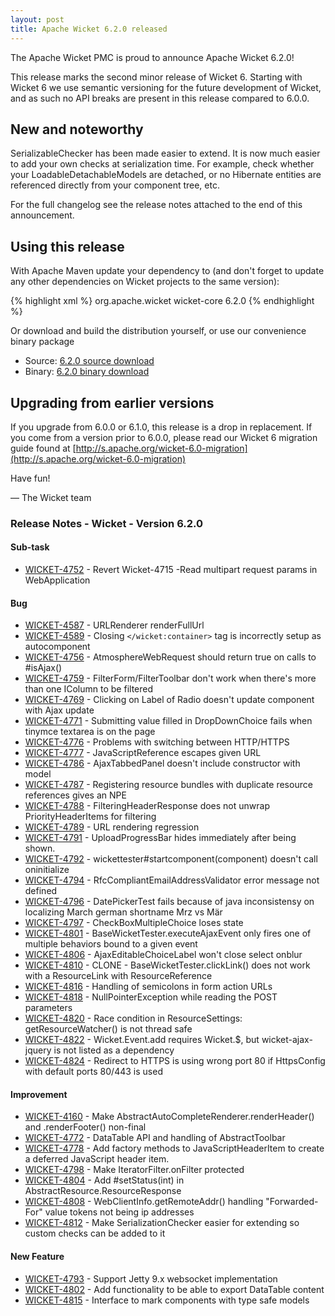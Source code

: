 ```yaml
---
layout: post
title: Apache Wicket 6.2.0 released
---
```


The Apache Wicket PMC is proud to announce Apache Wicket 6.2.0!

This release marks the second minor release of Wicket 6. Starting
with Wicket 6 we use semantic versioning for the future development of
Wicket, and as such no API breaks are present in this release compared
to 6.0.0.

New and noteworthy
------------------

SerializableChecker has been made easier to extend. It is now much easier
to add your own checks at serialization time. For example, check whether your
LoadableDetachableModels are detached, or no Hibernate entities are referenced
directly from your component tree, etc.

For the full changelog see the release notes attached to the end of
this announcement.

Using this release
------------------

With Apache Maven update your dependency to (and don't forget to
update any other dependencies on Wicket projects to the same version):

{% highlight xml %}
<dependency>
    <groupId>org.apache.wicket</groupId>
    <artifactId>wicket-core</artifactId>
    <version>6.2.0</version>
</dependency>
{% endhighlight %}

Or download and build the distribution yourself, or use our
convenience binary package

 * Source: [6.2.0 source download](http://www.apache.org/dyn/closer.cgi/wicket/6.2.0)
 * Binary: [6.2.0 binary download](http://www.apache.org/dyn/closer.cgi/wicket/6.2.0/binaries)

Upgrading from earlier versions
-------------------------------

If you upgrade from 6.0.0 or 6.1.0, this release is a drop in 
replacement. If you come from a version prior to 6.0.0, please 
read our Wicket 6 migration guide found at [http://s.apache.org/wicket-6.0-migration](http://s.apache.org/wicket-6.0-migration)

Have fun!

— The Wicket team


### Release Notes - Wicket - Version 6.2.0

#### Sub-task

 * [WICKET-4752](https://issues.apache.org/jira/browse/WICKET-4752) - Revert Wicket-4715 -Read multipart request params in WebApplication
 
#### Bug

 * [WICKET-4587](https://issues.apache.org/jira/browse/WICKET-4587) - URLRenderer renderFullUrl
 * [WICKET-4589](https://issues.apache.org/jira/browse/WICKET-4589) - Closing `</wicket:container>` tag is incorrectly setup as autocomponent
 * [WICKET-4756](https://issues.apache.org/jira/browse/WICKET-4756) - AtmosphereWebRequest should return true on calls to #isAjax()
 * [WICKET-4759](https://issues.apache.org/jira/browse/WICKET-4759) - FilterForm/FilterToolbar don't work when there's more than one IColumn to be filtered
 * [WICKET-4769](https://issues.apache.org/jira/browse/WICKET-4769) - Clicking on Label of Radio doesn't update component with Ajax update
 * [WICKET-4771](https://issues.apache.org/jira/browse/WICKET-4771) - Submitting value filled in DropDownChoice fails when tinymce textarea is on the page
 * [WICKET-4776](https://issues.apache.org/jira/browse/WICKET-4776) - Problems with switching between HTTP/HTTPS
 * [WICKET-4777](https://issues.apache.org/jira/browse/WICKET-4777) - JavaScriptReference escapes given URL
 * [WICKET-4786](https://issues.apache.org/jira/browse/WICKET-4786) - AjaxTabbedPanel doesn't include constructor with model
 * [WICKET-4787](https://issues.apache.org/jira/browse/WICKET-4787) - Registering resource bundles with duplicate resource references gives an NPE
 * [WICKET-4788](https://issues.apache.org/jira/browse/WICKET-4788) - FilteringHeaderResponse does not unwrap PriorityHeaderItems for filtering
 * [WICKET-4789](https://issues.apache.org/jira/browse/WICKET-4789) - URL rendering regression
 * [WICKET-4791](https://issues.apache.org/jira/browse/WICKET-4791) - UploadProgressBar hides immediately after being shown.
 * [WICKET-4792](https://issues.apache.org/jira/browse/WICKET-4792) - wickettester#startcomponent(component) doesn't call oninitialize
 * [WICKET-4794](https://issues.apache.org/jira/browse/WICKET-4794) - RfcCompliantEmailAddressValidator error message not defined
 * [WICKET-4796](https://issues.apache.org/jira/browse/WICKET-4796) - DatePickerTest fails because of java inconsistensy on localizing March german shortname Mrz vs Mär
 * [WICKET-4797](https://issues.apache.org/jira/browse/WICKET-4797) - CheckBoxMultipleChoice loses state
 * [WICKET-4801](https://issues.apache.org/jira/browse/WICKET-4801) - BaseWicketTester.executeAjaxEvent only fires one of multiple behaviors bound to a given event
 * [WICKET-4806](https://issues.apache.org/jira/browse/WICKET-4806) - AjaxEditableChoiceLabel won't close select onblur
 * [WICKET-4810](https://issues.apache.org/jira/browse/WICKET-4810) - CLONE - BaseWicketTester.clickLink() does not work with a ResourceLink with ResourceReference
 * [WICKET-4816](https://issues.apache.org/jira/browse/WICKET-4816) - Handling of semicolons in form action URLs
 * [WICKET-4818](https://issues.apache.org/jira/browse/WICKET-4818) - NullPointerException while reading the POST parameters
 * [WICKET-4820](https://issues.apache.org/jira/browse/WICKET-4820) - Race condition in ResourceSettings: getResourceWatcher() is not thread safe
 * [WICKET-4822](https://issues.apache.org/jira/browse/WICKET-4822) - Wicket.Event.add requires Wicket.$, but wicket-ajax-jquery is not listed as a dependency
 * [WICKET-4824](https://issues.apache.org/jira/browse/WICKET-4824) - Redirect to HTTPS is using wrong port 80 if HttpsConfig with default ports 80/443 is used

#### Improvement

 * [WICKET-4160](https://issues.apache.org/jira/browse/WICKET-4160) - Make AbstractAutoCompleteRenderer.renderHeader() and .renderFooter() non-final
 * [WICKET-4772](https://issues.apache.org/jira/browse/WICKET-4772) - DataTable API and handling of AbstractToolbar
 * [WICKET-4778](https://issues.apache.org/jira/browse/WICKET-4778) - Add factory methods to JavaScriptHeaderItem to create a deferred JavaScript header item.
 * [WICKET-4798](https://issues.apache.org/jira/browse/WICKET-4798) - Make IteratorFilter.onFilter protected
 * [WICKET-4804](https://issues.apache.org/jira/browse/WICKET-4804) - Add #setStatus(int) in AbstractResource.ResourceResponse
 * [WICKET-4808](https://issues.apache.org/jira/browse/WICKET-4808) - WebClientInfo.getRemoteAddr() handling "Forwarded-For" value tokens not being ip addresses
 * [WICKET-4812](https://issues.apache.org/jira/browse/WICKET-4812) - Make SerializationChecker easier for extending so custom checks can be added to it

#### New Feature

 * [WICKET-4793](https://issues.apache.org/jira/browse/WICKET-4793) - Support Jetty 9.x websocket implementation
 * [WICKET-4802](https://issues.apache.org/jira/browse/WICKET-4802) - Add functionality to be able to export DataTable content
 * [WICKET-4815](https://issues.apache.org/jira/browse/WICKET-4815) - Interface to mark components with type safe models
